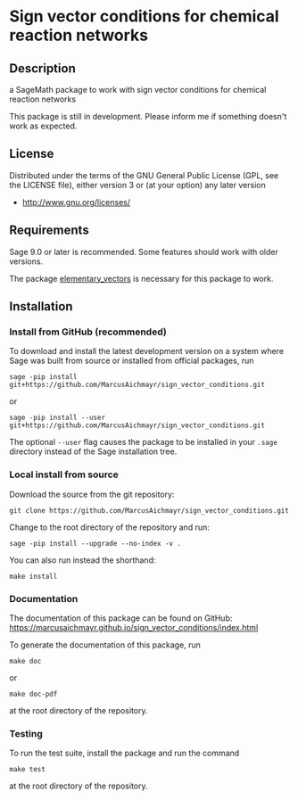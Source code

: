 # Sign vector conditions for chemical reaction networks

## Description

a SageMath package to work with sign vector conditions for chemical reaction networks

This package is still in development. Please inform me if something doesn't work as expected.

## License

Distributed under the terms of the GNU General Public License (GPL, see the
LICENSE file), either version 3 or (at your option) any later version

- http://www.gnu.org/licenses/

## Requirements

Sage 9.0 or later is recommended. Some features should work with older versions.

The package [elementary_vectors](https://github.com/MarcusAichmayr/elementary_vectors) is necessary for this package to work.

## Installation

### Install from GitHub (recommended)

To download and install the latest development version on a system where Sage
was built from source or installed from official packages, run

    sage -pip install git+https://github.com/MarcusAichmayr/sign_vector_conditions.git

or

    sage -pip install --user git+https://github.com/MarcusAichmayr/sign_vector_conditions.git

The optional `--user` flag causes the package to be installed in your `.sage` directory instead of the Sage installation tree.

### Local install from source

Download the source from the git repository:

    git clone https://github.com/MarcusAichmayr/sign_vector_conditions.git

Change to the root directory of the repository and run:

    sage -pip install --upgrade --no-index -v .

You can also run instead the shorthand:

    make install

### Documentation

The documentation of this package can be found on GitHub:
https://marcusaichmayr.github.io/sign_vector_conditions/index.html

To generate the documentation of this package, run

    make doc

or

    make doc-pdf

at the root directory of the repository.

### Testing

To run the test suite, install the package and run the command

    make test

at the root directory of the repository.
